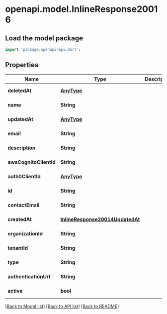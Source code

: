 # openapi.model.InlineResponse20016

## Load the model package
```dart
import 'package:openapi/api.dart';
```

## Properties
Name | Type | Description | Notes
------------ | ------------- | ------------- | -------------
**deletedAt** | [**AnyType**](.md) |  | [default to null]
**name** | **String** |  | [default to null]
**updatedAt** | [**AnyType**](.md) |  | [default to null]
**email** | **String** |  | [default to null]
**description** | **String** |  | [default to null]
**awsCognitoClientId** | **String** |  | [default to null]
**auth0ClientId** | [**AnyType**](.md) |  | [default to null]
**id** | **String** |  | [default to null]
**contactEmail** | **String** |  | [default to null]
**createdAt** | [**InlineResponse20014UpdatedAt**](InlineResponse20014UpdatedAt.md) |  | [default to null]
**organizationId** | **String** |  | [default to null]
**tenantId** | **String** |  | [default to null]
**type** | **String** |  | [default to null]
**authenticationUrl** | **String** |  | [default to null]
**active** | **bool** |  | [default to null]

[[Back to Model list]](../README.md#documentation-for-models) [[Back to API list]](../README.md#documentation-for-api-endpoints) [[Back to README]](../README.md)


